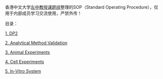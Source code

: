 

香港中文大学[左中教授课题组](https://www.pharmacy.cuhk.edu.hk/1/about-us/academic-staff/joanzuo/)整理的SOP（Standard Operating Procedure），仅用于内部成员学习交流使用，严禁外传！

目录：

[1. DP2](DP2/index.md)

[2. Analytical Method Validation](Analytical_Method_Validation/index.md)

[3. Animal Experiments](Animal_Experiments/index.md)

[4. Cell Experiments](Cell_Experiments/index.md)

[5. In-Vitro System](in-Vitro_System/index.md)

